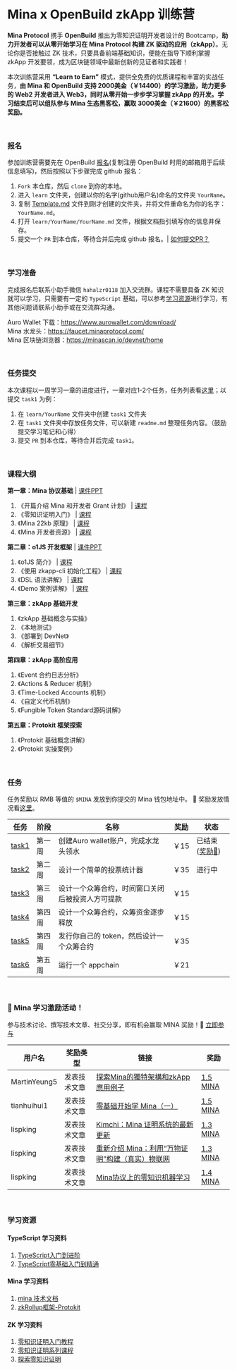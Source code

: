 # Mina x OpenBuild zkApp 训练营

**Mina Protocol** 携手 **OpenBuild** 推出为零知识证明开发者设计的 Bootcamp，**助力开发者可以从零开始学习在 Mina Protocol 构建 ZK 驱动的应用（zkApp）**。无论你是否接触过 ZK 技术，只要具备前端基础知识，便能在指导下顺利掌握 zkApp 开发要领，成为区块链领域中最新创新的见证者和实践者！

本次训练营采用 **“Learn to Earn”** 模式，提供全免费的优质课程和丰富的实战任务，**由 Mina 和 OpenBuild 支持 2000美金（￥14400）的学习激励，助力更多的 Web2 开发者进入 Web3，同时从零开始一步步学习掌握 zkApp 的开发。学习结束后可以组队参与 Mina 生态黑客松，赢取 3000美金（￥21600）的黑客松奖励。**

<br>

### 报名

参加训练营需要先在 OpenBuild [报名](https://openbuild.xyz/learn/challenges/2051400317)(复制注册 OpenBuild 时用的邮箱用于后续信息填写)，然后按照以下步骤完成 github 报名：

1. `Fork` 本仓库，然后 `clone` 到你的本地。
2. 进入 `learn` 文件夹，创建以你的名字(github用户名)命名的文件夹 `YourName`。
3. 复制 [Template.md](./Template.md) 文件到刚才创建的文件夹，并将文件重命名为你的名字：`YourName.md`。
4. 打开 `learn/YourName/YourName.md` 文件，根据文档指引填写你的信息并保存。
5. 提交一个 `PR` 到本仓库，等待合并后完成 github 报名。| [如何提交PR？](https://juejin.cn/post/7021727244124962846)

<br>


### 学习准备

完成报名后联系小助手微信 `hahalzr0118` 加入交流群。课程不需要具备 ZK 知识就可以学习，只需要有一定的 `TypeScript` 基础，可以参考[学习资源](#学习资源)进行学习，有其他问题请联系小助手或在交流群沟通。

Auro Wallet 下载：https://www.aurowallet.com/download/  
Mina 水龙头：https://faucet.minaprotocol.com/  
Mina 区块链浏览器：https://minascan.io/devnet/home

<br>


### 任务提交

本次课程以一周学习一章的进度进行，一章对应1-2个任务，任务列表看[这里](#任务)；以提交 `task1` 为例：

1. 在 `learn/YourName` 文件夹中创建 `task1` 文件夹
2. 在 `task1` 文件夹中存放任务文件，可以新建 `readme.md` 整理任务内容。（鼓励提交学习笔记和心得）
3. 提交 `PR` 到本仓库，等待合并后完成 `task1`。

<br>


### 课程大纲

**第一章：Mina 协议基础** |  [课件PPT](https://file-cdn.openbuild.xyz/course/2051400317/Mina_bootcamp_chapter1.pptx)
1. 《开篇介绍 Mina 和开发者 Grant 计划》 |  [课程](https://openbuild.xyz/learn/challenges/2051400317/1731576740)
2. 《零知识证明入门》 |  [课程](https://openbuild.xyz/learn/challenges/2051400317/1731576760)
3. 《Mina 22kb 原理》 |  [课程](https://openbuild.xyz/learn/challenges/2051400317/1731576916)
4. 《Mina 开发者资源》 |  [课程](https://openbuild.xyz/learn/challenges/2051400317/1731577075)

**第二章：o1JS 开发框架** |  [课件PPT](https://file-cdn.openbuild.xyz/course/2051400317/Mina_bootcamp_chapter2.pptx)
1. 《o1JS 简介》 |  [课程](https://openbuild.xyz/learn/challenges/2051400317/1732289285)
2. 《使用 zkapp-cli 初始化工程》 |  [课程](https://openbuild.xyz/learn/challenges/2051400317/1732289385)
3. 《DSL 语法讲解》  |  [课程](https://openbuild.xyz/learn/challenges/2051400317/1732289429)
4. 《Demo 案例讲解》  |  [课程](https://openbuild.xyz/learn/challenges/2051400317/1732289481)

**第三章：zkApp 基础开发**
1. 《zkApp 基础概念与实操》
2. 《本地测试》
3. 《部署到 DevNet》
4. 《解析交易细节》

**第四章：zkApp 高阶应用**
1. 《Event 合约日志分析》
2. 《Actions & Reducer 机制》
3. 《Time-Locked Accounts 机制》
4. 《自定义代币机制》
5. 《Fungible Token Standard源码讲解》


**第五章：Protokit 框架探索**
1. 《Protokit 基础概念讲解》
2. 《Protokit 实操案例》

<br>

### 任务

任务奖励以 RMB 等值的 `$MINA` 发放到你提交的 Mina 钱包地址中。 🎉 奖励发放情况看[这里](./reward)。

| 任务 | 阶段 | 名称 | 奖励 | 状态 |
|-------|-------|-------|-------|-------|
| [task1](./task/task1.md) | 第一周 | 创建Auro wallet账户，完成水龙头领水 | ￥15 | 已结束([奖励🎉](./reward/task1.md)) |
| [task2](./task/task2.md) | 第二周 | 设计一个简单的投票统计器 | ￥35 | 进行中 | 
| [task3](./task/task3.md) | 第三周 | 设计一个众筹合约，时间窗口关闭后被投资人方可提款 | ￥15 | |
| [task4](./task/task4.md) | 第四周 | 设计一个众筹合约，众筹资金逐步释放 | ￥15 | |
| [task5](./task/task5.md) | 第四周 | 发行你自己的 token，然后设计一个众筹合约 | ￥35 | |
| [task6](./task/task6.md) | 第五周 | 运行一个 appchain | ￥21 | |

<br>

### 📢 Mina 学习激励活动！

参与技术讨论、撰写技术文章、社交分享，即有机会赢取 MINA 奖励！🎉  [立即参与](https://github.com/openbuildxyz/mina-zkapp-bootcamp/discussions/154)


| 用户名        | 奖励类型     |                     链接                                                                    | 奖励                                                                                              |
|---------------|--------------|---------------------------------------------------------------------------------------------|---------------------------------------------------------------------------------------------------|
| MartinYeung5  | 发表技术文章 | [探索Mina的獨特架構和zkApp應用例子](https://learnblockchain.cn/article/10009)               | [1.5 MINA](https://minascan.io/mainnet/tx/5Ju9kL8RD53QfyUG7T31yhd1vEfrcDfwY7g5ZNSupmtjZnFY2do3)   |
| tianhuihui1   | 发表技术文章 | [零基础开始学 Mina（一）](https://learnblockchain.cn/article/9990)                          | [1.5 MINA](https://minascan.io/mainnet/tx/5JubrFYmsmNcCoeK1xtxoSAbnd1P3u4PsuCiGwu5tLnzidEXnbfa)   |
| lispking      | 发表技术文章 | [Kimchi：Mina 证明系统的最新更新](https://learnblockchain.cn/article/10013)                 | [1.3 MINA](https://minascan.io/mainnet/tx/5JuZN4QWTrtxQxY66sEjQrD6ZJcMhnsvvuYWX3aasBG2ABovUsqX)   |
| lispking      | 发表技术文章 | [重新介绍 Mina：利用“万物证明”构建（真实）物联网](https://learnblockchain.cn/article/10031) | [1.3 MINA](https://minascan.io/mainnet/tx/5JupvnywULNVrmAanLE5yL4Qo8jsgaFnth5pLgonT93d3XwLkYU8)   |
| lispking      | 发表技术文章 | [Mina协议上的零知识机器学习](https://mp.weixin.qq.com/s/vAaYppVCfg19mj5w86NCuA)             | [1.4 MINA](https://minascan.io/mainnet/tx/5JtiynKbPqh34UxQCueYgzgRVNcUQtaWY4bsJHZrkNbgpiLpS3uf)   |

<br>

### 学习资源

#### TypeScript 学习资料

1. [TypeScript入门到进阶](https://github.com/mqyqingfeng/learn-typescript)
2. [TypeScript零基础入门到精通](https://www.bilibili.com/video/BV1PuDfY6EB7)

#### Mina 学习资料

1. [mina 技术文档](https://docs.minaprotocol.com/)
2. [zkRollup框架-Protokit](https://protokit.dev/docs/what-is-protokit)

#### ZK 学习资料

1. [零知识证明入门教程](https://github.com/WTFAcademy/WTF-zk)
2. [零知识证明系列课程](https://zkshanghai.xyz/syllabus.html)
3. [探索零知识证明](https://github.com/sec-bit/learning-zkp/tree/master)
